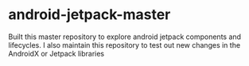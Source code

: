 # android-jetpack-master
Built this master repository to explore android jetpack components and lifecycles. I also maintain this repository to test out new changes in the AndroidX or Jetpack libraries
